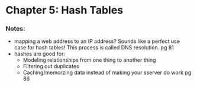 # Chapter 5: Hash Tables

### Notes:
- mapping a web address to an IP address? Sounds like a perfect use case for hash tables! This process is called DNS resolution. pg 81
- hashes are good for:
    - Modeling relationships from one thing to another thing
    - Filtering out duplicates
    - Caching/memorzing data instead of making your sserver do work pg 86

